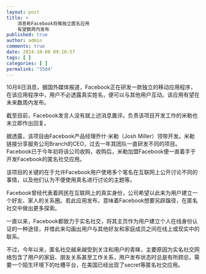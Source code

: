 ```yaml
---
layout: post
title: >
    消息称Facebook将推独立匿名应用
    有望数周内发布
published: true
author: admin
comments: true
date: 2014-10-08 09:10:57
tags: [ ]
categories: [ ]
permalink: "5584"
---
```



10月8日消息，据国外媒体报道，Facebook正在研发一款独立的移动应用程序，在该应用程序中，用户不必透露真实姓名，便可以与其他用户互动。该应用有望在未来数周内发布。

截至目前，Facebook发言人没有就上述消息置评。负责该项目开发工作的米勒也未立即作出回复。

据透露，该项目由Facebook产品经理乔什·米勒（Josh Miller）领带开发。米勒链接分享服务公司Branch的CEO，过去一年其团队一直研发不同的项目。Facebook已于今年初将该公司收购，收购后，米勒加盟Facebook便一直着手于开发Facebook的匿名社交应用。

该项目的关键的在于允许Facebook用户使用多个笔名在互联网上公开讨论不同的事情，以及他们认为不便使用真名进行讨论的主题等。

Facebook曾经代表着网民在互联网上的真实身份，公司希望以此来为用户建立一个好友、家人的关系圈。若此应用发布，意味着Facebook想要另辟蹊径，在匿名社交中做出更多探索。

一直以来，Facebook都致力于实名社交，将其主页作为用户建立个人在线身份认证的一种途径，并借此来勾画出用户与其他好友和家庭成员之间在线上或现实中的联系。

不过，今年以来，匿名社交越来越受到关注和用户的青睐，主要原因为实名社交网络包含了用户的家庭、朋友关系甚至工作关系，用户发布状态时总是有所顾忌，需要一个陌生环境下的吐槽平台，在美国已经出现了secret等匿名社交应用。